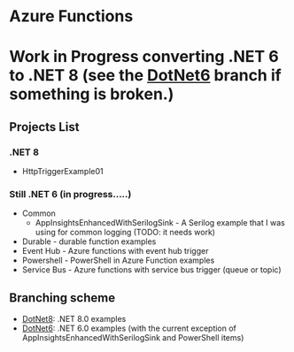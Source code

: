 # Azure Functions

# Work in Progress converting .NET 6 to .NET 8  (see the [DotNet6](https://github.com/madcodemonkey/Azure.Functions/tree/DotNet6) branch if something is broken.)

## Projects List
### .NET 8
- HttpTriggerExample01

### Still .NET 6  (in progress.....)
- Common
   - AppInsightsEnhancedWithSerilogSink - A Serilog example that I was using for common logging (TODO: it needs work)
- Durable - durable function examples
- Event Hub - Azure functions with event hub trigger
- Powershell - PowerShell in Azure Function examples
- Service Bus - Azure functions with service bus trigger (queue or topic)

## Branching scheme
- [DotNet8](https://github.com/madcodemonkey/Azure.Functions/tree/DotNet8): .NET 8.0 examples
- [DotNet6](https://github.com/madcodemonkey/Azure.Functions/tree/DotNet6): .NET 6.0 examples (with the current exception of AppInsightsEnhancedWithSerilogSink and PowerShell items)
